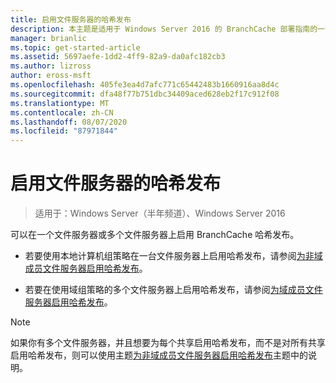 ```yaml
---
title: 启用文件服务器的哈希发布
description: 本主题是适用于 Windows Server 2016 的 BranchCache 部署指南的一部分，它演示了如何在分布式和托管缓存模式下部署 BranchCache，以优化分支机构中的 WAN 带宽使用情况
manager: brianlic
ms.topic: get-started-article
ms.assetid: 5697aefe-1dd2-4ff9-82a9-da0afc182cb3
ms.author: lizross
author: eross-msft
ms.openlocfilehash: 405fe3ea4d7afc771c65442483b1660916aa8d4c
ms.sourcegitcommit: dfa48f77b751dbc34409aced628eb2f17c912f08
ms.translationtype: MT
ms.contentlocale: zh-CN
ms.lasthandoff: 08/07/2020
ms.locfileid: "87971844"
---
```

# <a name="enable-hash-publication-for-file-servers"></a>启用文件服务器的哈希发布

>适用于：Windows Server（半年频道）、Windows Server 2016

可以在一个文件服务器或多个文件服务器上启用 BranchCache 哈希发布。

-   若要使用本地计算机组策略在一台文件服务器上启用哈希发布，请参阅[为非域成员文件服务器启用哈希发布](../../branchcache/deploy/Enable-Hash-Publication-for-Non-Domain-Member-File-Servers.md)。

-   若要在使用域组策略的多个文件服务器上启用哈希发布，请参阅[为域成员文件服务器启用哈希发布](../../branchcache/deploy/Enable-Hash-Publication-for-Domain-Member-File-Servers.md)。

> [!NOTE]
> 如果你有多个文件服务器，并且想要为每个共享启用哈希发布，而不是对所有共享启用哈希发布，则可以使用主题[为非域成员文件服务器启用哈希发布](Enable-Hash-Publication-for-Non-Domain-Member-File-Servers.md)主题中的说明。



